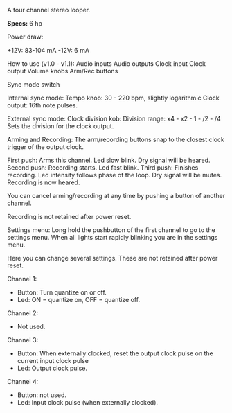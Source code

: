 A four channel stereo looper.

**Specs:**
6 hp

Power draw:

  +12V: 83-104 mA
  -12V: 6 mA

How to use (v1.0 - v1.1):
Audio inputs
Audio outputs
Clock input
Clock output
Volume knobs
Arm/Rec buttons

Sync mode switch

Internal sync mode:
Tempo knob: 30 - 220 bpm, slightly logarithmic
Clock output: 16th note pulses.

External sync mode:
Clock division kob:
  Division range: x4 - x2 - 1 - /2 - /4
  Sets the division for the clock output.

Arming and Recording:
The arm/recording buttons snap to the closest clock trigger of the output clock.

First push: Arms this channel. Led slow blink. Dry signal will be heared.
Second push: Recording starts. Led fast blink.
Third push: Finishes recording. Led intensity follows phase of the loop. Dry signal will be mutes. Recording is now heared.

You can cancel arming/recording at any time by pushing a button of another channel.

Recording is not retained after power reset.

Settings menu:
Long hold the pushbutton of the first channel to go to the settings menu.
When all lights start rapidly blinking you are in the settings menu.

Here you can change several settings. These are not retained after power reset.

Channel 1:
  * Button: Turn quantize on or off.
  * Led: ON = quantize on, OFF = quantize off.

Channel 2: 
  * Not used.

Channel 3:
  * Button: When externally clocked, reset the output clock pulse on the current input clock pulse
  * Led: Output clock pulse.

Channel 4:
  * Button: not used.
  * Led: Input clock pulse (when externally clocked).
